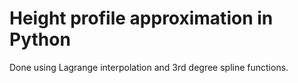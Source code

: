 # Height profile approximation in Python
Done using Lagrange interpolation and 3rd degree spline functions.